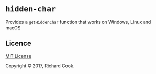 # `hidden-char`

Provides a `getHiddenChar` function that works on Windows, Linux and macOS

## Licence

[MIT License][licence]

Copyright &copy; 2017, Richard Cook.

[licence]: LICENSE
